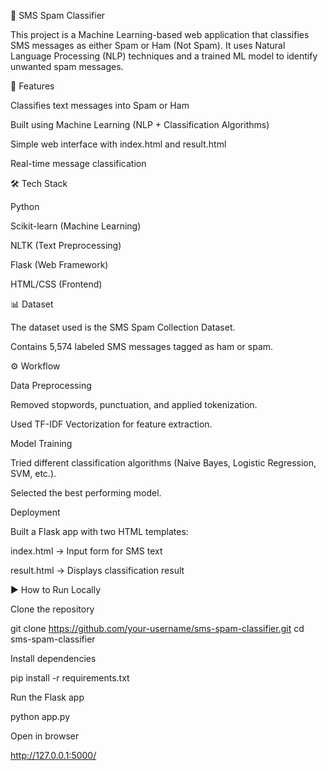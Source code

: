 📩 SMS Spam Classifier

This project is a Machine Learning-based web application that classifies SMS messages as either Spam or Ham (Not Spam).
It uses Natural Language Processing (NLP) techniques and a trained ML model to identify unwanted spam messages.

🚀 Features

Classifies text messages into Spam or Ham

Built using Machine Learning (NLP + Classification Algorithms)

Simple web interface with index.html and result.html

Real-time message classification

🛠️ Tech Stack

Python

Scikit-learn (Machine Learning)

NLTK (Text Preprocessing)

Flask (Web Framework)

HTML/CSS (Frontend)

📊 Dataset

The dataset used is the SMS Spam Collection Dataset.

Contains 5,574 labeled SMS messages tagged as ham or spam.

⚙️ Workflow

Data Preprocessing

Removed stopwords, punctuation, and applied tokenization.

Used TF-IDF Vectorization for feature extraction.

Model Training

Tried different classification algorithms (Naive Bayes, Logistic Regression, SVM, etc.).

Selected the best performing model.

Deployment

Built a Flask app with two HTML templates:

index.html → Input form for SMS text

result.html → Displays classification result

▶️ How to Run Locally

Clone the repository

git clone https://github.com/your-username/sms-spam-classifier.git
cd sms-spam-classifier


Install dependencies

pip install -r requirements.txt


Run the Flask app

python app.py


Open in browser

http://127.0.0.1:5000/
